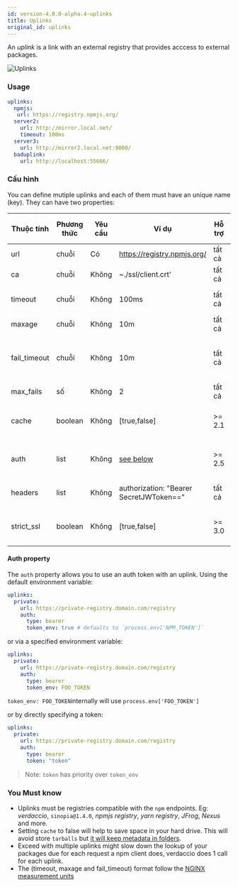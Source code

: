 ```yaml
---
id: version-4.0.0-alpha.4-uplinks
title: Uplinks
original_id: uplinks
---
```


An *uplink* is a link with an external registry that provides acccess to external packages.

![Uplinks](https://user-images.githubusercontent.com/558752/52976233-fb0e3980-33c8-11e9-8eea-5415e6018144.png)

### Usage

```yaml
uplinks:
  npmjs:
   url: https://registry.npmjs.org/
  server2:
    url: http://mirror.local.net/
    timeout: 100ms
  server3:
    url: http://mirror2.local.net:9000/
  baduplink:
    url: http://localhost:55666/
```

### Cấu hình

You can define mutiple uplinks and each of them must have an unique name (key). They can have two properties:

| Thuộc tính   | Phương thức | Yêu cầu | Ví dụ                                   | Hỗ trợ | Miêu tả                                                                                                                    | Giá trị mặc định |
| ------------ | ----------- | ------- | --------------------------------------- | ------ | -------------------------------------------------------------------------------------------------------------------------- | ---------------- |
| url          | chuỗi       | Có      | https://registry.npmjs.org/             | tất cả | The registry url                                                                                                           | npmjs            |
| ca           | chuỗi       | Không   | ~./ssl/client.crt'                      | tất cả | SSL path certificate                                                                                                       | No default       |
| timeout      | chuỗi       | Không   | 100ms                                   | tất cả | set new timeout for the request                                                                                            | 30s              |
| maxage       | chuỗi       | Không   | 10m                                     | tất cả | limit maximun failure request                                                                                              | 2m               |
| fail_timeout | chuỗi       | Không   | 10m                                     | tất cả | defines max time when a request becomes a failure                                                                          | 5m               |
| max_fails    | số          | Không   | 2                                       | tất cả | limit maximun failure request                                                                                              | 2                |
| cache        | boolean     | Không   | [true,false]                            | >= 2.1 | cache all remote tarballs in storage                                                                                       | true             |
| auth         | list        | Không   | [see below](uplinks.md#auth-property)   | >= 2.5 | assigns the header 'Authorization' [more info](http://blog.npmjs.org/post/118393368555/deploying-with-npm-private-modules) | disabled         |
| headers      | list        | Không   | authorization: "Bearer SecretJWToken==" | tất cả | list of custom headers for the uplink                                                                                      | disabled         |
| strict_ssl   | boolean     | Không   | [true,false]                            | >= 3.0 | If true, requires SSL certificates be valid.                                                                               | true             |

#### Auth property

The `auth` property allows you to use an auth token with an uplink. Using the default environment variable:

```yaml
uplinks:
  private:
    url: https://private-registry.domain.com/registry
    auth:
      type: bearer
      token_env: true # defaults to `process.env['NPM_TOKEN']`
```

or via a specified environment variable:

```yaml
uplinks:
  private:
    url: https://private-registry.domain.com/registry
    auth:
      type: bearer
      token_env: FOO_TOKEN
```

`token_env: FOO_TOKEN`internally will use `process.env['FOO_TOKEN']`

or by directly specifying a token:

```yaml
uplinks:
  private:
    url: https://private-registry.domain.com/registry
    auth:
      type: bearer
      token: "token"
```

> Note: `token` has priority over `token_env`

### You Must know

* Uplinks must be registries compatible with the `npm` endpoints. Eg: *verdaccio*, `sinopia@1.4.0`, *npmjs registry*, *yarn registry*, *JFrog*, *Nexus* and more.
* Setting `cache` to false will help to save space in your hard drive. This will avoid store `tarballs` but [it will keep metadata in folders](https://github.com/verdaccio/verdaccio/issues/391).
* Exceed with multiple uplinks might slow down the lookup of your packages due for each request a npm client does, verdaccio does 1 call for each uplink.
* The (timeout, maxage and fail_timeout) format follow the [NGINX measurement units](http://nginx.org/en/docs/syntax.html)